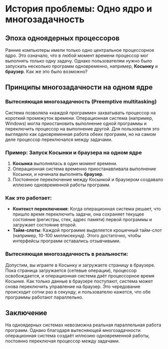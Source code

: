 # История проблемы: Одно ядро и многозадачность

## Эпоха одноядерных процессоров

Ранние компьютеры имели только одно центральное процессорное ядро. Это означало, что в любой момент времени процессор мог выполнять только одну задачу. Однако пользователям нужно было запускать несколько программ одновременно, например, **Косынку** и **браузер**. Как же это было возможно?

## Принципы многозадачности на одном ядре

### Вытесняющая многозадачность (Preemptive multitasking)
Система позволяла «каждой программе» захватывать процессор на короткий промежуток времени. Операционная система (например, Windows) могла приостановить выполнение одной программы и переключить процессор на выполнение другой. Для пользователя это выглядело как одновременная работа обеих программ, но на самом деле процессор переключался между задачами.

### Пример: Запуск Косынки и браузера на одном ядре
1. **Косынка** выполнялась в один момент времени.
2. Операционная система временно приостанавливала выполнение Косынки, и начинала выполнять **браузер**.
3. Постоянное переключение между Косынкой и браузером создавало иллюзию одновременной работы программ.

### Как это работает:
- **Контекст переключения**: Когда операционная система решает, что пришло время переключить задачи, она сохраняет текущее состояние (регистры, стек, адрес памяти) первой программы и загружает состояние второй.
- **Тайм-слоты**: Каждой программе выделяется крошечный тайм-слот (например, 10-100 миллисекунд). Этого достаточно, чтобы интерфейсы программ оставались отзывчивыми.

### Вытесняющая многозадачность в реальности:
Допустим, вы играете в Косынку и загружаете страницу в браузере. Пока страница загружается (сетевые операции), процессор освобождается, и операционная система даёт процессорное время Косынке. Как только данные в браузере поступают, система может снова переключить управление на браузер. Это чередование происходит сотни раз в секунду, и пользователю кажется, что обе программы работают параллельно.

## Заключение
На одноядерных системах невозможна реальная параллельная работа программ. Однако благодаря вытесняющей многозадачности операционная система создаёт иллюзию одновременной работы, постоянно переключая процессор между задачами.
